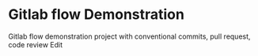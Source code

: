 # Gitlab flow Demonstration

Gitlab flow demonstration project with conventional commits, pull request, code review Edit

